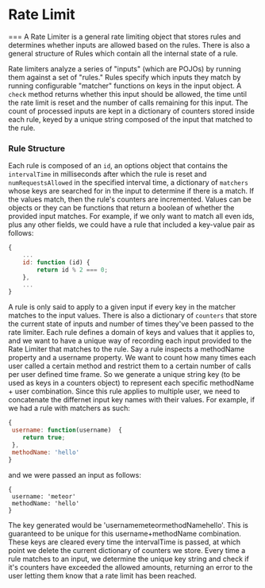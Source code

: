 # Rate Limit
===
A Rate Limiter is a general rate limiting object that stores rules and
determines whether inputs are allowed based on the rules. There is also a
general structure of Rules which contain all the internal state of a rule.

Rate limiters analyze a series of "inputs" (which are POJOs) by running them
against a set of "rules." Rules specify which inputs they match by running
configurable "matcher" functions on keys in the input object. A `check` method
returns whether this input should be allowed, the time until the rate limit is
reset and the number of calls remaining for this input. The count of processed
inputs are kept in a dictionary of counters stored inside each rule, keyed by
a unique string composed of the input that matched to the rule.

### Rule Structure

Each rule is composed of an `id`, an options object that contains the `
intervalTime` in milliseconds after which the rule is reset and
`numRequestsAllowed` in the specified interval time, a dictionary of `matchers`
whose keys are searched for in the input to determine if there is a match. If
the values match, then the rule's counters are incremented. Values can be
objects or they can be functions that return a boolean of whether the
provided input matches. For example, if we only want to match all even ids,
plus any other fields, we could have a rule that included a key-value pair as
follows:

```javascript
{
	...
	id: function (id) {
		return id % 2 === 0;
	},
	...
}
```
A rule is only said to apply to a given input if every key in the matcher
matches to the input values. There is also a dictionary of `counters` that
store the current state of inputs and number of times they've been passed to
the rate limiter. Each rule defines a domain of keys and values that it
applies to, and we want to have a unique way of recording each input provided
to the Rate Limiter that matches to the rule. Say a rule inspects a methodName
property and a username property. We want to count how many times each user
called a certain method and restrict them to a certain number of calls per
user defined time frame. So we generate a unique string key (to be used as
keys in a counters object) to represent each specific methodName + user
combination. Since this rule applies to multiple user, we need to concatenate
the differnet input key names with their values. For example, if we had a rule
with matchers as such:

```javascript
{
 username: function(username)  {
 	return true;
 },
 methodName: 'hello'
}
```
and we were passed an input as follows:

```
{
 username: 'meteor'
 methodName: 'hello'
}
```
The key generated would be 'usernamemeteormethodNamehello'. This is guaranteed
to be unique for this username+methodName combination. These keys are cleared
every time the intervalTime is passed, at which point we delete the current
dictionary of counters we store. Every time a rule matches to an input, we
determine the unique key string and check if it's counters have exceeded the
allowed amounts, returning an error to the user letting them know that a rate
limit has been reached.